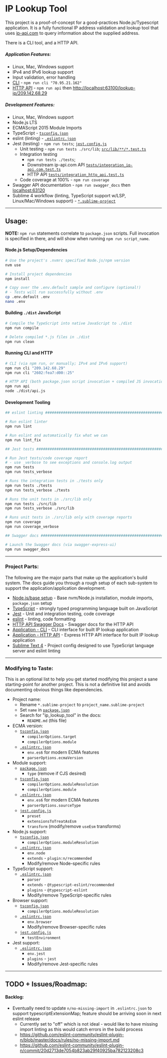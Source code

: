 # IP Lookup Tool

This project is a proof-of-concept for a good-practices Node.js/Typescript application. It is a fully functional IP address validation and lookup tool that uses [ip-api.com](https://ip-api.com) to query information about the supplied address.

There is a CLI tool, and a HTTP API.

##### Application Features:

* Linux, Mac, Windows support
* IPv4 and IPv6 lookup support
* Input validation, error handling
* [CLI](docs/cli.md) - `npm run cli "70.95.21.162"`
* [HTTP API](docs/http_api.md) - `npm run api` then [http://localhost:63100/lookup-ip/209.142.68.29](http://localhost:63100/lookup-ip/209.142.68.29)

##### Development Features:

* Linux, Mac, Windows support
* Node.js LTS
* ECMAScript 2015 Module Imports
* TypeScript - [`tsconfig.json`](./tsconfig.json)
* eslint (linting) - [`.eslintrc.json`](./.eslintrc.json)
* Jest (testing) - `npm run tests`; [`jest.config.js`](./jest.config.js)
    - Unit testing - `npm run tests ./src/lib`; [`src/lib/**/*.test.ts`](./src/lib)
    - Integration testing
        + `npm run tests ./tests`;
        + Downstream ip-api.com API [`tests/integration_ip-api.com.test.ts`](./tests/integration_ip-api.com.test.ts)
        + HTTP API [`tests/integration_http_api.test.ts`](./tests/integration_http_api.test.ts)
    - Code coverage at 100% - `npm run coverage`
* Swagger API documentation - `npm run swagger_docs` then [localhost:63120](http://localhost:63120)
* Sublime 4 workflow (linting, TypeScript support w/LSP, Linux/Mac/Windows support) - [`*.sublime-project`](ip_lookup_tool.sublime-project)

---

## Usage:

**NOTE:** `npm run` statements correlate to `package.json` scripts. Full invocation is specified in there, and will show when running `npm run script_name`.

#### Node.js Setup/Dependencies

```bash
# Use the project's .nvmrc specified Node.js/npm version
nvm use

# Install project dependencies
npm install

# Copy over the .env.default sample and configure (optional!)
# - Tests will run successfully without .env
cp .env.default .env
nano .env
```

#### Building `./dist` JavaScript

```bash
# Compile the TypeScript into native JavaScript to ./dist
npm run compile

# Delete compiled *.js files in ./dist
npm run clean
```

#### Running CLI and HTTP

```bash
# CLI (via npm run, or manually; IPv4 and IPv6 support)
npm run cli "209.142.68.29"
npm run cli "2602:fea7:d00::25"

# HTTP API (both package.json script invocation + compiled JS invocation)
npm run api
node ./dist/api.js
```

#### Development Tooling

```bash
## eslint linting ##############################################################

# Run eslint linter
npm run lint

# Run eslint and automatically fix what we can
npm run lint_fix

## Jest tests ##################################################################

# Run Jest tests/code coverage report
# - use _verbose to see exceptions and console.log output
npm run tests
npm run tests_verbose

# Runs the integration tests in ./tests only
npm run tests ./tests
npm run tests_verbose ./tests

# Runs the unit tests in ./src/lib only
npm run tests ./src/lib
npm run tests_verbose ./src/lib

# Runs unit tests in ./src/lib only with coverage reports
npm run coverage
npm run coverage_verbose

## Swagger docs ###############################################################

# Launch the Swagger docs (via swagger-express-ui)
npm run swagger_docs
```

---

### Project Parts:

The following are the major parts that make up the application's build system. The docs guide you through a rough setup of each sub-system to support the application/application development.

* [Node.js/base setup](docs/node.md) - Base nvm/Node.js installation, module imports, `package.json` setup
* [TypeScript](docs/typescript.md) - strongly typed programming language built on JavaScript
* [Jest](docs/jest.md) - Unit and integration testing, code coverage
* [eslint](docs/eslint.md) - linting, code formatting
* [HTTP API Swagger Docs](docs/swagger.md) - Swagger docs for the HTTP API
* [Application - CLI](docs/cli.md) - CLI interface for built IP lookup application
* [Application - HTTP API](docs/http_api.md) - Express HTTP API interface for built IP lookup application
* [Sublime Text 4](docs/sublime_text.md) - Project config designed to use TypeScript language server and eslint linting

---

### Modifying to Taste:

This is an optional list to help you get started modifying this project a sane starting-point for another project. This is not a definitive list and avoids documenting obvious things like dependencies.

* Project name:
    - Rename `*.sublime-project` to `project_name.sublime-project`
    - Set `name` in [`package.json`](/package.json)
    - Search for "ip_lookup_tool" in the docs:
        + `README.md` (this file)
* ECMA version:
    - [`tsconfig.json`](/tsconfig.json)
        + `compilerOptions.target`
        + `compilerOptions.module`
    - [`.eslintrc.json`](/.eslintrc.json)
        + `env.es6` for modern ECMA features
        + `parserOptions.ecmaVersion`
* Module support:
    - [`package.json`](/package.json)
        + `type` (remove if CJS desired)
    - [`tsconfig.json`](/tsconfig.json)
        + `compilerOptions.moduleResolution`
        + `compilerOptions.module`
    - [`.eslintrc.json`](/.eslintrc.json)
        + `env.es6` for modern ECMA features
        + `parserOptions.sourceType`
    - [`jest.config.js`](/jest.config.js)
        + `preset`
        + `extensionsToTreatAsEsm`
        + `transform` (modify/remove `useEsm` transforms)
* Node.js support:
    - [`tsconfig.json`](/tsconfig.json)
        + `compilerOptions.moduleResolution`
    - [`.eslintrc.json`](/.eslintrc.json)
        + `env.node`
        + `extends` - `plugin:n/recommended`
        + Modify/remove Node-specific rules
* TypeScript support:
    - [`.eslintrc.json`](/.eslintrc.json)
        + `parser`
        + `extends` - `@typescript-eslint/recommended`
        + `plugins` - `@typescript-eslint`
        + Modify/remove TypeScript-specific rules
* Browser support:
    - [`tsconfig.json`](/tsconfig.json)
        + `compilerOptions.moduleResolution`
    - [`.eslintrc.json`](/.eslintrc.json)
        + `env.browser`
        + Modify/remove Browser-specific rules
    - [`jest.config.js`](/jest.config.js)
        + `testEnvironment`
* Jest support:
    - [`.eslintrc.json`](/.eslintrc.json)
        + `env.jest`
        + `plugins` - `jest`
        + Modify/remove Jest-specific rules

---

## TODO + Issues/Roadmap:

#### Backlog:

* Eventually need to update `n/no-missing-import` in `.eslintrc.json` to support typescriptExtensionMap; feature should be arriving soon in next eslint release
    - Currently set to "off" which is not ideal - would like to have missing import linting as this would catch errors in the build process
    - https://github.com/eslint-community/eslint-plugin-n/blob/master/docs/rules/no-missing-import.md
    - https://github.com/eslint-community/eslint-plugin-n/commit/20d2713de7054b823ab29f40925ba782123208c3
